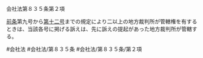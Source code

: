 会社法第８３５条第２項

[前条](会社法＿＿＿＿第８３４条第１項)第九号から[第十二号](会社法＿＿＿＿第８３５条第２項第１２号)までの規定により二以上の地方裁判所が管轄権を有するときは、当該各号に掲げる訴えは、先に訴えの提起があった地方裁判所が管轄する。

#会社法
#会社法/第８３５条
#会社法/第８３５条/第２項
